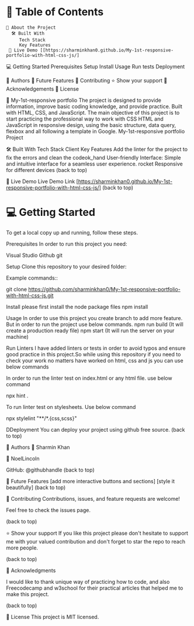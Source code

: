 # 📗 Table of Contents

    📖 About the Project 
      🛠 Built With 
         Tech Stack
         Key Features 
     🚀 Live Demo [[https://sharminkhan0.github.io/My-1st-responsive-portfolio-with-html-css-js/]
     
  💻 Getting Started 
       Prerequisites 
       Setup 
       Install 
       Usage 
       Run 
       tests 
       Deployment 
       
 👥 Authors 🔭 Future Features 
 🤝 Contributing 
 ⭐️ Show your support 
 🙏 Acknowledgements 
 📝 License 

 📖 My-1st-responsive portfolio The project is designed to provide information, improve basic coding knowledge, and provide practice. Built with HTML, CSS, and JavaScript. The main objective of this project is to start practicing the professional way to work with CSS HTML and JavaScript in responsive design, using the basic structure, data query, flexbox and all following a template in Google. My-1st-responsive portfolio Project

🛠 Built With 
   Tech Stack 
   Client 
   Key Features 
     Add the linter for the project to fix the errors and clean the codeok_hand 
     User-friendly Interface: Simple and intuitive interface for a seamless user experience. rocket 
     Responsive for different devices                                                                                                (back to top)

🚀 Live Demo 
     Live Demo Link [https://sharminkhan0.github.io/My-1st-responsive-portfolio-with-html-css-js/]                                   (back to top)

# 💻 Getting Started
  To get a local copy up and running, follow these steps.

Prerequisites
In order to run this project you need:

  Visual Studio
  Github
  git

Setup
 Clone this repository to your desired folder:

Example commands::

git clone https://github.com/sharminkhan0/My-1st-responsive-portfolio-with-html-css-js.git


Install
  please first install the node package files
    npm install

Usage
  In order to use this project you create branch to add more feature.
  But in order to run the project use below commands.
    npm run build (It will create a production ready file)
    npm start (It will run the server on your machine)

Run Linters
I have added linters or tests in order to avoid typos and ensure good practice in this project.So while using this repository if you need to check your work no matters have worked on html, css and js you can use below commands

  In order to run the linter test on index.html or any html file. use below command

npx hint .

To run linter test on stylesheets. Use below command

 npx stylelint "**/*.{css,scss}"

DDeployment
 You can deploy your project using github free source.                                                                                 (back to top)


👥 Authors 
👤 Sharmin Khan
 
👤 NoelLincoln

   GitHub: @githubhandle                                                                                                                (back to top)


🔭 Future Features 
    [add more interactive buttons and sections] 
    [style it beautifully]                                                                                                               (back to top)                                                                  

🤝 Contributing 
Contributions, issues, and feature requests are welcome!

Feel free to check the issues page.

 (back to top) 

⭐️ Show your support 
If you like this project please don't hesitate to support me with your valued contribution and don't forget to star the repo to reach more people.

(back to top)

🙏 Acknowledgments 

I would like to thank unique way of practicing how to code, and also Freecodecamp and w3school for their practical articles that helped me to make this project.

(back to top)

📝 License This project is MIT licensed.
